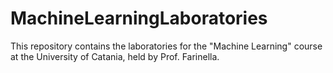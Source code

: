 # MachineLearningLaboratories
This repository contains the laboratories for the "Machine Learning" course at the University of Catania, held by Prof. Farinella.
